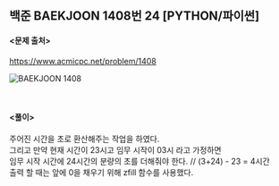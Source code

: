 ## 백준 BAEKJOON 1408번 24 [PYTHON/파이썬]

#### <문제 출처><br>
https://www.acmicpc.net/problem/1408

![BAEKJOON 1408](https://blog.kakaocdn.net/dn/wS3Lk/btrPt6CAAss/TQJ34kMfb8dB9HeXYsoA40/img.png)

<br>

#### <풀이><br>

주어진 시간을 초로 환산해주는 작업을 하였다.  
그리고 만약 현재 시간이 23시고 임무 시작이 03시 라고 가정하면  
임무 시작 시간에 24시간의 분량의 초를 더해줘야 한다.  // (3+24) - 23 = 4시간  
출력 할 때는 앞에 0을 채우기 위해 zfill 함수를 사용했다.  